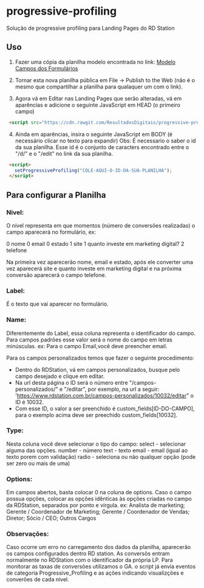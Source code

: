 # progressive-profiling
Solução de progressive profiling para Landing Pages do RD Station

## Uso

1. Fazer uma cópia da planilha modelo encontrada no link: [Modelo Campos dos Formulários](https://docs.google.com/spreadsheets/d/1cJ5aKZgMTXyY79FOVANFfHSKKnYLijUrvcz4IuBCumc/edit#gid=0)

2. Tornar esta nova planilha pública em File -> Publish to the Web (não é o mesmo que compartilhar a planilha para qualaquer um com o link).

3. Agora vá em Editar nas Landing Pages que serão alteradas, vá em aparências e adicione o seguinte JavaScript em HEAD (o primeiro campo)

 ```HTML
  <script src="https://cdn.rawgit.com/ResultadosDigitais/progressive-profiling/v1.1/progressive.min.js"></script>
 ```

4. Ainda em aparências, insira o seguinte JavaScript em BODY (é necessário clicar no texto para expandir)
 Obs: É necessario o saber o id da sua planilha. Esse id é o conjunto de caracters encontrado entre o "/d/" e o "/edit" no link da sua planilha.
 ```HTML
  <script>
    setProgressiveProfiling("COLE-AQUI-O-ID-DA-SUA-PLANILHA");
  </script>
 ```

## Para configurar a Planilha

### Nivel:
O nível representa em que momentos (número de conversões realizadas) o campo aparecerá no formulário, ex:

  0 nome
  0 email
  0 estado
  1 site
  1 quanto investe em marketing digital?
  2 telefone

Na primeira vez aparecerão nome, email e estado, após ele converter uma vez aparecerá site e quanto investe em marketing digital e na próxima conversão aparecerá o campo telefone.

### Label:
É o texto que vai aparecer no formulário.

### Name:
Diferentemente do Label, essa coluna representa o identificador do campo.
Para campos padrões esse valor será o nome do campo em letras minúsculas. ex: Para o campo Email,você deve preencher email.

Para os campos personalizados temos que fazer o seguinte procedimento:
 - Dentro do RDStation, vá em campos personalizados, busque pelo campo desejado e clique em editar.
 - Na url desta página o ID será o número entre "/campos-personalizados/" e "/editar", por exemplo, na url a seguir:
'https://www.rdstation.com.br/campos-personalizados/10032/editar"
o ID é 10032.
 - Com esse ID, o valor a ser preenchido é custom_fields[ID-DO-CAMPO], para o exemplo acima deve ser preechido custom_fields[10032].

### Type:
Nesta coluna você deve selecionar o tipo do campo:
select - selecionar alguma das opções.
number - número
text - texto
email - email (igual ao texto porem com validação)
radio - seleciona ou não qualquer opção (pode ser zero ou mais de uma)

### Options:
Em campos abertos, basta colocar 0 na coluna de options.
Caso o campo possua opções, colocar as opções idênticas às opções criadas no campo da RDStation, separados por ponto e vírgula. ex: Analista de marketing; Gerente / Coordenador de Marketing; Gerente / Coordenador de Vendas; Diretor; Sócio / CEO; Outros Cargos

### Observações:
Caso ocorre um erro no carregamento dos dados da planilha, aparecerão os campos configurados dentro RD station.
As conversõs entram normalmente no RDStation com o identificador da própria LP.
Para monitorar as taxas de conversões utilizamos o GA. o script já envia eventos de categoria Progressive_Profiling e as ações indicando visualizções e converões de cada nível.
